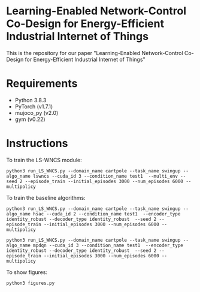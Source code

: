 # Learning-Enabled Network-Control Co-Design for Energy-Efficient Industrial Internet of Things

This is the repository for our paper "Learning-Enabled Network-Control Co-Design for Energy-Efficient Industrial Internet of Things"

# Requirements
- Python 3.8.3
- PyTorch (v1.7.1)
- mujoco_py (v2.0)
- gym (v0.22)

# Instructions

To train the LS-WNCS module:
```
python3 run_LS_WNCS.py --domain_name cartpole --task_name swingup --algo_name lswncs --cuda_id 3 --condition_name test1  --multi_env --seed 2 --episode_train --initial_episodes 3000 --num_episodes 6000 --multipolicy
```

To train the baseline algorithms:
```
python3 run_LS_WNCS.py --domain_name cartpole --task_name swingup --algo_name hsac --cuda_id 2 --condition_name test1  --encoder_type identity_robust --decoder_type identity_robust  --seed 2 --episode_train --initial_episodes 3000 --num_episodes 6000 --multipolicy
```

```
python3 run_LS_WNCS.py --domain_name cartpole --task_name swingup --algo_name mpdqn --cuda_id 3 --condition_name test1  --encoder_type identity_robust --decoder_type identity_robust  --seed 2 --episode_train --initial_episodes 3000 --num_episodes 6000 --multipolicy
```

To show figures:
```
python3 figures.py
```

